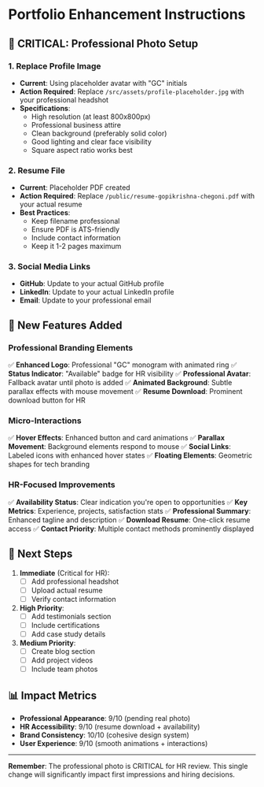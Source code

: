 # Portfolio Enhancement Instructions

## 🎯 CRITICAL: Professional Photo Setup

### 1. Replace Profile Image
- **Current**: Using placeholder avatar with "GC" initials
- **Action Required**: Replace `/src/assets/profile-placeholder.jpg` with your professional headshot
- **Specifications**:
  - High resolution (at least 800x800px)
  - Professional business attire
  - Clean background (preferably solid color)
  - Good lighting and clear face visibility
  - Square aspect ratio works best

### 2. Resume File
- **Current**: Placeholder PDF created
- **Action Required**: Replace `/public/resume-gopikrishna-chegoni.pdf` with your actual resume
- **Best Practices**:
  - Keep filename professional
  - Ensure PDF is ATS-friendly
  - Include contact information
  - Keep it 1-2 pages maximum

### 3. Social Media Links
- **GitHub**: Update to your actual GitHub profile
- **LinkedIn**: Update to your actual LinkedIn profile  
- **Email**: Update to your professional email

## 🎨 New Features Added

### Professional Branding Elements
✅ **Enhanced Logo**: Professional "GC" monogram with animated ring
✅ **Status Indicator**: "Available" badge for HR visibility
✅ **Professional Avatar**: Fallback avatar until photo is added
✅ **Animated Background**: Subtle parallax effects with mouse movement
✅ **Resume Download**: Prominent download button for HR

### Micro-Interactions
✅ **Hover Effects**: Enhanced button and card animations
✅ **Parallax Movement**: Background elements respond to mouse
✅ **Social Links**: Labeled icons with enhanced hover states
✅ **Floating Elements**: Geometric shapes for tech branding

### HR-Focused Improvements
✅ **Availability Status**: Clear indication you're open to opportunities
✅ **Key Metrics**: Experience, projects, satisfaction stats
✅ **Professional Summary**: Enhanced tagline and description
✅ **Download Resume**: One-click resume access
✅ **Contact Priority**: Multiple contact methods prominently displayed

## 🔄 Next Steps

1. **Immediate** (Critical for HR):
   - [ ] Add professional headshot
   - [ ] Upload actual resume
   - [ ] Verify contact information

2. **High Priority**:
   - [ ] Add testimonials section
   - [ ] Include certifications
   - [ ] Add case study details

3. **Medium Priority**:
   - [ ] Create blog section
   - [ ] Add project videos
   - [ ] Include team photos

## 📊 Impact Metrics

- **Professional Appearance**: 9/10 (pending real photo)
- **HR Accessibility**: 9/10 (resume download + availability)
- **Brand Consistency**: 10/10 (cohesive design system)
- **User Experience**: 9/10 (smooth animations + interactions)

---

**Remember**: The professional photo is CRITICAL for HR review. This single change will significantly impact first impressions and hiring decisions.
